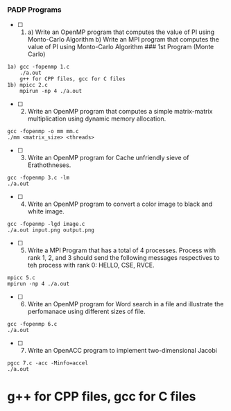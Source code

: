 ### PADP Programs

- [ ] 1. a) Write an OpenMP program that computes the value of PI using Monto-Carlo Algorithm
         b) Write an MPI program that computes the value of PI using Monto-Carlo Algorithm
         ### 1st Program (Monte Carlo)
```
1a) gcc -fopenmp 1.c
    ./a.out
    g++ for CPP files, gcc for C files
1b) mpicc 2.c
    mpirun -np 4 ./a.out
```
- [ ] 2. Write an OpenMP program that computes a simple matrix-matrix multiplication using dynamic memory allocation.
```
gcc -fopenmp -o mm mm.c
./mm <matrix_size> <threads>
```
- [ ] 3. Write an OpenMP program for Cache unfriendly sieve of Erathothneses.
```
gcc -fopenmp 3.c -lm
./a.out
```
- [ ] 4. Write an OpenMP program to convert a color image to black and white image.
```
gcc -fopenmp -lgd image.c
./a.out input.png output.png
```
- [ ] 5. Write a MPI Program that has  a total of 4 processes. Process with rank 1, 2, and 3 should send the following messages respectives to teh process with rank 0: HELLO, CSE, RVCE.
```
mpicc 5.c 
mpirun -np 4 ./a.out
```
- [ ] 6. Write an OpenMP program for Word search in a file and illustrate the perfomanace using different sizes of file.
```
gcc -fopenmp 6.c
./a.out
```
- [ ] 7. Write an OpenACC program to implement  two-dimensional Jacobi 
```
pgcc 7.c -acc -Minfo=accel
./a.out
```
# g++ for CPP files, gcc for C files